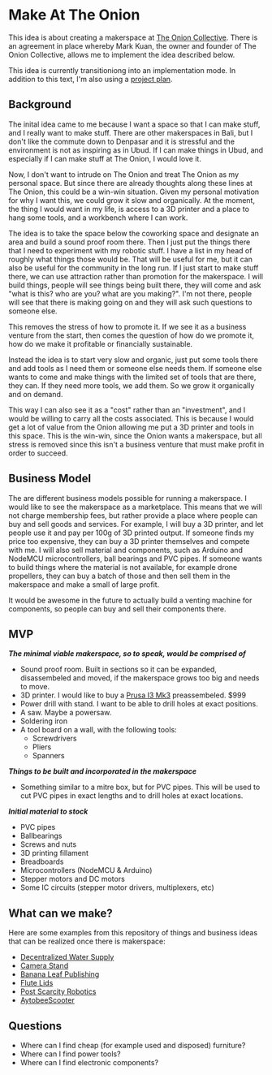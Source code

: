 # Make At The Onion

This idea is about creating a makerspace at [The Onion Collective](https://theonionco.com/). There is an agreement
in place whereby Mark Kuan, the owner and founder of The Onion Collective, allows me to implement the idea described
below.

This idea is currently transitioniong into an implementation mode. In addition to this text, I'm also using a [project plan](https://docs.google.com/document/d/1gwpSsyP4MWUnOVRnjWSSNKr4r7HHFM6p5PNptvzvyXk/edit?usp=sharing).

## Background

The inital idea came to me because I want a space so that I can make stuff, and I really want to make stuff.
There are other makerspaces in Bali, but I don't like the commute down to Denpasar and it is stressful and the 
environment is not as inspiring as in Ubud.
If I can make things in Ubud, and especially if I can make stuff at The Onion, I would love it. 

Now, I don't want to intrude on The Onion and treat The Onion as my personal space. But since there are already thoughts
along these lines at The Onion, this could be a win-win situation. Given my personal motivation for why I want this,
we could grow it slow and organically. At the moment, the thing I would want in my life,
is access to a 3D printer and a place to hang some tools, and a workbench where I can work.

The idea is to take the space below the coworking space and designate an area and build a sound proof room there.
Then I just put the things there that I need to experiment with my robotic stuff. I have a list in my
head of roughly what things those would be. That will be useful for me, but it can also be
useful for the community in the long run. If I just start to make stuff there, we can use attraction rather than
promotion for the makerspace. I will build things, people will see things being built there, they will come and ask 
"what is this? who are you? what are you making?". I'm not there, people will see that there is making going 
on and they will ask such questions to someone else.

This removes the stress of how to promote it. If we see it as a business venture from the start, then comes the
question of how do we promote it, how do we make it profitable or financially sustainable. 

Instead the idea is to start very slow and organic, just put some tools there and add tools as I need them
or someone else needs them. If someone else wants to come and make things with the limited set of tools that are there, they
can. If they need more tools, we add them. So we grow it organically and on demand.

This way I can also see it as a "cost" rather than an "investment", and I would be willing to carry all the costs associated.
This is because I would get a lot of value from the Onion allowing me put a 3D printer and tools in this space.
This is the win-win, since the Onion wants a makerspace, but all stress is removed since this isn't a business 
venture that must make profit in order to succeed.

## Business Model

The are different business models possible for running a makerspace. I would like to see the makerspace as a marketplace.
This means that we will not charge membership fees, but rather provide a place where people can buy and sell goods and
services. For example, I will buy a 3D printer, and let people use it and pay per 100g of 3D printed output. If someone
finds my price too expensive, they can buy a 3D printer themselves and compete with me. I will also sell material and
components, such as Arduino and NodeMCU microcontrollers, ball bearings and PVC pipes. If someone wants to build things
where the material is not available, for example drone propellers, they can buy a batch of those and then sell them
in the makerspace and make a small of large profit.

It would be awesome in the future to actually build a venting machine for components, so people can buy and sell their
components there.

## MVP

___The minimal viable makerspace, so to speak, would be comprised of___

- Sound proof room. Built in sections so it can be expanded, disassembeled and moved, if the makerspace grows too big and needs to move. 
- 3D printer. I would like to buy a [Prusa I3 Mk3](https://www.prusa3d.com/original-prusa-i3-mk3/) preassembeled. $999
- Power drill with stand. I want to be able to drill holes at exact positions.
- A saw. Maybe a powersaw.
- Soldering iron
- A tool board on a wall, with the following tools:
  - Screwdrivers
  - Pliers
  - Spanners

___Things to be built and incorporated in the makerspace___

- Something similar to a mitre box, but for PVC pipes. This will be used to cut PVC pipes in exact lengths and to drill holes at exact locations.

___Initial material to stock___

- PVC pipes
- Ballbearings
- Screws and nuts
- 3D printing fillament
- Breadboards
- Microcontrollers (NodeMCU & Arduino)
- Stepper motors and DC motors
- Some IC circuits (stepper motor drivers, multiplexers, etc)

## What can we make?

Here are some examples from this repository of things and business ideas that can be realized once there is makerspace:

- [Decentralized Water Supply](https://github.com/limikael/ideas/blob/master/DecentralizedWater.md)
- [Camera Stand](https://github.com/limikael/ideas/blob/master/CameraStand.md)
- [Banana Leaf Publishing](https://github.com/limikael/ideas/blob/master/BananaLeafPublishing.md)
- [Flute Lids](https://github.com/limikael/ideas/blob/master/FluteLids.md)
- [Post Scarcity Robotics](https://github.com/limikael/ideas/blob/master/PostScarcityRobotics.md)
- [AytobeeScooter](https://github.com/limikael/ideas/blob/master/AytobeeScooter.md)

## Questions

- Where can I find cheap (for example used and disposed) furniture?
- Where can I find power tools?
- Where can I find electronic components?
